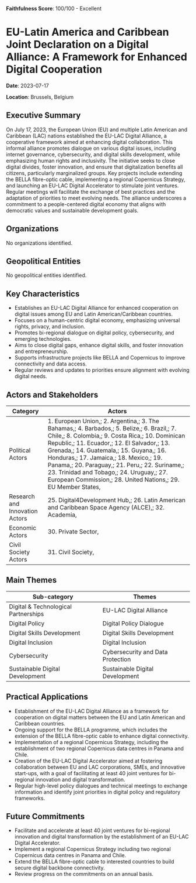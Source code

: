 **Faithfulness Score**: 100/100 - Excellent

# EU-Latin America and Caribbean Joint Declaration on a Digital Alliance: A Framework for Enhanced Digital Cooperation

**Date**: 2023-07-17

**Location**: Brussels, Belgium


## Executive Summary

On July 17, 2023, the European Union (EU) and multiple Latin American and Caribbean (LAC) nations established the EU-LAC Digital Alliance, a cooperative framework aimed at enhancing digital collaboration. This informal alliance promotes dialogue on various digital issues, including internet governance, cybersecurity, and digital skills development, while emphasizing human rights and inclusivity. The initiative seeks to close digital divides, foster innovation, and ensure that digitalization benefits all citizens, particularly marginalized groups. Key projects include extending the BELLA fibre-optic cable, implementing a regional Copernicus Strategy, and launching an EU-LAC Digital Accelerator to stimulate joint ventures. Regular meetings will facilitate the exchange of best practices and the adaptation of priorities to meet evolving needs. The alliance underscores a commitment to a people-centered digital economy that aligns with democratic values and sustainable development goals.

## Organizations

No organizations identified.

## Geopolitical Entities

No geopolitical entities identified.

## Key Characteristics

- Establishes an EU-LAC Digital Alliance for enhanced cooperation on digital issues among EU and Latin American/Caribbean countries.
- Focuses on a human-centric digital economy, emphasizing universal rights, privacy, and inclusion.
- Promotes bi-regional dialogue on digital policy, cybersecurity, and emerging technologies.
- Aims to close digital gaps, enhance digital skills, and foster innovation and entrepreneurship.
- Supports infrastructure projects like BELLA and Copernicus to improve connectivity and data access.
- Regular reviews and updates to priorities ensure alignment with evolving digital needs.
## Actors and Stakeholders

| Category | Actors |
| --- | --- |
| Political Actors | 1.  European Union,; 2.  Argentina,; 3.  The Bahamas,; 4.  Barbados,; 5.  Belize,; 6.  Brazil,; 7.  Chile,; 8.  Colombia,; 9.  Costa Rica,; 10.  Dominican Republic,; 11.  Ecuador,; 12.  El Salvador,; 13.  Grenada,; 14.  Guatemala,; 15.  Guyana,; 16.  Honduras,; 17.  Jamaica,; 18.  Mexico,; 19.  Panama,; 20.  Paraguay,; 21.  Peru,; 22.  Suriname,; 23.  Trinidad and Tobago,; 24.  Uruguay,; 27.  European Commission,; 28.  United Nations,; 29.  EU Member States, |
| Research and Innovation Actors | 25.  Digital4Development Hub,; 26.  Latin American and Caribbean Space Agency (ALCE),; 32.  Academia, |
| Economic Actors | 30.  Private Sector, |
| Civil Society Actors | 31.  Civil Society, |

## Main Themes

| Sub-category | Themes |
| --- | --- |
| Digital & Technological Partnerships | EU-LAC Digital Alliance |
| Digital Policy | Digital Policy Dialogue |
| Digital Skills Development | Digital Skills Development |
| Digital Inclusion | Digital Inclusion |
| Cybersecurity | Cybersecurity and Data Protection |
| Sustainable Digital Development | Sustainable Digital Development |

## Practical Applications

- Establishment of the EU-LAC Digital Alliance as a framework for cooperation on digital matters between the EU and Latin American and Caribbean countries.
- Ongoing support for the BELLA programme, which includes the extension of the BELLA fibre-optic cable to enhance digital connectivity.
- Implementation of a regional Copernicus Strategy, including the establishment of two regional Copernicus data centres in Panama and Chile.
- Creation of the EU-LAC Digital Accelerator aimed at fostering collaboration between EU and LAC corporations, SMEs, and innovative start-ups, with a goal of facilitating at least 40 joint ventures for bi-regional innovation and digital transformation.
- Regular high-level policy dialogues and technical meetings to exchange information and identify joint priorities in digital policy and regulatory frameworks.

## Future Commitments

- Facilitate and accelerate at least 40 joint ventures for bi-regional innovation and digital transformation by the establishment of an EU-LAC Digital Accelerator.
- Implement a regional Copernicus Strategy including two regional Copernicus data centres in Panama and Chile.
- Extend the BELLA fibre-optic cable to interested countries to build secure digital backbone connectivity.
- Review progress on the commitments on an annual basis.